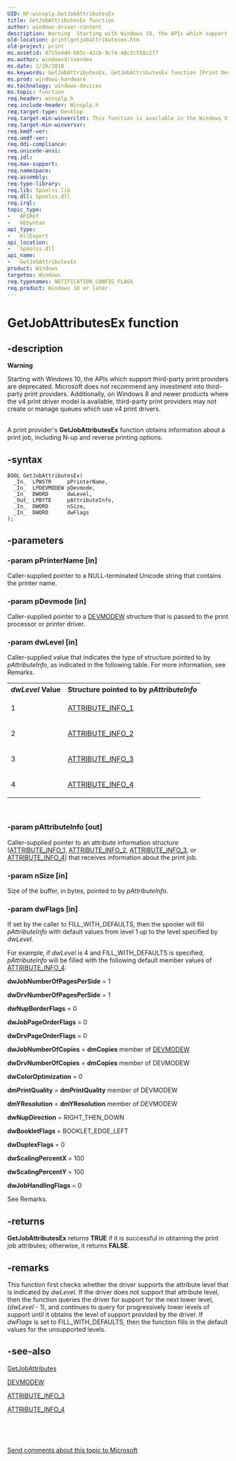 ```yaml
---
UID: NF:winsplp.GetJobAttributesEx
title: GetJobAttributesEx function
author: windows-driver-content
description: Warning  Starting with Windows 10, the APIs which support third-party print providers are deprecated.
old-location: print\getjobattributesex.htm
old-project: print
ms.assetid: 0715e4d4-665c-42cb-9c74-48c2c558c277
ms.author: windowsdriverdev
ms.date: 2/26/2018
ms.keywords: GetJobAttributesEx, GetJobAttributesEx function [Print Devices], print.getjobattributesex, spoolfnc_45659d86-d97e-47c5-bbf7-49c990880b52.xml, winsplp/GetJobAttributesEx
ms.prod: windows-hardware
ms.technology: windows-devices
ms.topic: function
req.header: winsplp.h
req.include-header: Winsplp.h
req.target-type: Desktop
req.target-min-winverclnt: This function is available in the Windows Vista operating system.
req.target-min-winversvr: 
req.kmdf-ver: 
req.umdf-ver: 
req.ddi-compliance: 
req.unicode-ansi: 
req.idl: 
req.max-support: 
req.namespace: 
req.assembly: 
req.type-library: 
req.lib: Spoolss.lib
req.dll: Spoolss.dll
req.irql: 
topic_type:
-	APIRef
-	kbSyntax
api_type:
-	DllExport
api_location:
-	Spoolss.dll
api_name:
-	GetJobAttributesEx
product: Windows
targetos: Windows
req.typenames: NOTIFICATION_CONFIG_FLAGS
req.product: Windows 10 or later.
---
```


# GetJobAttributesEx function


## -description


<div class="alert"><b>Warning</b>  <p class="note">Starting with Windows 10, the APIs which support third-party print providers are deprecated. Microsoft does not recommend any investment into third-party print providers. Additionally, on Windows 8 and newer products where the v4 print driver model is available, third-party print providers may not create or manage queues which use v4 print drivers.

</div><div> </div>A print provider's <b>GetJobAttributesEx</b> function obtains information about a print job, including N-up and reverse printing options.


## -syntax


````
BOOL GetJobAttributesEx(
  _In_  LPWSTR     pPrinterName,
  _In_  LPDEVMODEW pDevmode,
  _In_  DWORD      dwLevel,
  _Out_ LPBYTE     pAttributeInfo,
  _In_  DWORD      nSize,
  _In_  DWORD      dwFlags
);
````


## -parameters




### -param pPrinterName [in]

Caller-supplied pointer to a NULL-terminated Unicode string that contains the printer name.


### -param pDevmode [in]

Caller-supplied pointer to a <a href="https://msdn.microsoft.com/library/windows/hardware/ff552837">DEVMODEW</a> structure that is passed to the print processor or printer driver.


### -param dwLevel [in]

Caller-supplied value that indicates the type of structure pointed to by <i>pAttributeInfo</i>, as indicated in the following table. For more information, see Remarks.

<table>
<tr>
<th><i>dwLevel</i> Value</th>
<th>Structure pointed to by <i>pAttributeInfo</i></th>
</tr>
<tr>
<td>
1

</td>
<td>

<a href="..\winddiui\ns-winddiui-_attribute_info_1.md">ATTRIBUTE_INFO_1</a>


</td>
</tr>
<tr>
<td>
2

</td>
<td>

<a href="..\winddiui\ns-winddiui-_attribute_info_2.md">ATTRIBUTE_INFO_2</a>


</td>
</tr>
<tr>
<td>
3

</td>
<td>

<a href="..\winsplp\ns-winsplp-_attribute_info_3.md">ATTRIBUTE_INFO_3</a>


</td>
</tr>
<tr>
<td>
4

</td>
<td>

<a href="..\winsplp\ns-winsplp-_attribute_info_4.md">ATTRIBUTE_INFO_4</a>


</td>
</tr>
</table>
 


### -param pAttributeInfo [out]

Caller-supplied pointer to an attribute information structure (<a href="..\winddiui\ns-winddiui-_attribute_info_1.md">ATTRIBUTE_INFO_1</a>, <a href="..\winddiui\ns-winddiui-_attribute_info_2.md">ATTRIBUTE_INFO_2</a>, <a href="..\winsplp\ns-winsplp-_attribute_info_3.md">ATTRIBUTE_INFO_3</a>, or <a href="..\winsplp\ns-winsplp-_attribute_info_4.md">ATTRIBUTE_INFO_4</a>) that receives information about the print job.


### -param nSize [in]

Size of the buffer, in bytes, pointed to by <i>pAttributeInfo</i>.


### -param dwFlags [in]

If set by the caller to FILL_WITH_DEFAULTS, then the spooler will fill <i>pAttributeInfo</i> with default values from level 1 up to the level specified by <i>dwLevel</i>.

For example, if <i>dwLevel</i> is 4 and FILL_WITH_DEFAULTS is specified, <i>pAttributeInfo</i> will be filled with the following default member values of <a href="..\winsplp\ns-winsplp-_attribute_info_4.md">ATTRIBUTE_INFO_4</a>:

<b>dwJobNumberOfPagesPerSide</b> = 1

<b>dwDrvNumberOfPagesPerSide</b> = 1

<b>dwNupBorderFlags</b> = 0

<b>dwJobPageOrderFlags</b> = 0

<b>dwDrvPageOrderFlags</b> = 0

<b>dwJobNumberOfCopies</b> = <b>dmCopies</b> member of <a href="https://msdn.microsoft.com/library/windows/hardware/ff552837">DEVMODEW</a>


<b>dwDrvNumberOfCopies</b>  = <b>dmCopies</b> member of DEVMODEW

<b>dwColorOptimization</b> = 0

<b>dmPrintQuality</b> = <b>dmPrintQuality</b> member of DEVMODEW

<b>dmYResolution</b> = <b>dmYResolution</b> member of DEVMODEW

<b>dwNupDirection</b> = RIGHT_THEN_DOWN

<b>dwBookletFlags </b>= BOOKLET_EDGE_LEFT

<b>dwDuplexFlags </b>= 0

<b>dwScalingPercentX </b>= 100

<b>dwScalingPercentY </b>= 100

<b>dwJobHandlingFlags </b>= 0

See Remarks.


## -returns



<b>GetJobAttributesEx</b> returns <b>TRUE</b> if it is successful in obtaining the print job attributes; otherwise, it returns <b>FALSE</b>.




## -remarks



This function first checks whether the driver supports the attribute level that is indicated by <i>dwLevel</i>. If the driver does not support that attribute level, then the function queries the driver for support for the next lower level, (<i>dwLevel</i> - 1), and continues to query for progressively lower levels of support until it obtains the level of support provided by the driver. If <i>dwFlags</i> is set to FILL_WITH_DEFAULTS, then the function fills in the default values for the unsupported levels.




## -see-also

<a href="..\winsplp\nf-winsplp-getjobattributes.md">GetJobAttributes</a>



<a href="https://msdn.microsoft.com/library/windows/hardware/ff552837">DEVMODEW</a>



<a href="..\winsplp\ns-winsplp-_attribute_info_3.md">ATTRIBUTE_INFO_3</a>



<a href="..\winsplp\ns-winsplp-_attribute_info_4.md">ATTRIBUTE_INFO_4</a>



 

 

<a href="mailto:wsddocfb@microsoft.com?subject=Documentation%20feedback [print\print]:%20GetJobAttributesEx function%20 RELEASE:%20(2/26/2018)&amp;body=%0A%0APRIVACY STATEMENT%0A%0AWe use your feedback to improve the documentation. We don't use your email address for any other purpose, and we'll remove your email address from our system after the issue that you're reporting is fixed. While we're working to fix this issue, we might send you an email message to ask for more info. Later, we might also send you an email message to let you know that we've addressed your feedback.%0A%0AFor more info about Microsoft's privacy policy, see http://privacy.microsoft.com/en-us/default.aspx." title="Send comments about this topic to Microsoft">Send comments about this topic to Microsoft</a>

